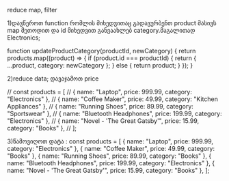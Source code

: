 reduce
map,
filter

1)დავწეროთ function რომლის მიხედვითაც გადავურბენთ product მასივს map მეთოდით და id მიხედვით განვაახლებ category.მაგალითად Electronics;

function updateProductCategory(productId, newCategory) {
  return products.map((product) => {
    if (product.id === productId) {
      return { ...product, category: newCategory };
    } else {
      return product;
    }
  });
}

2)reduce data; დავაჯამოთ price

// const products = [
//   { name: "Laptop", price: 999.99, category: "Electronics" },
//   { name: "Coffee Maker", price: 49.99, category: "Kitchen Appliances" },
//   { name: "Running Shoes", price: 89.99, category: "Sportswear" },
//   { name: "Bluetooth Headphones", price: 199.99, category: "Electronics" },
//   { name: "Novel - 'The Great Gatsby'", price: 15.99, category: "Books" },
// ];


3)წამოვიღოთ დატა : const products = [
  { name: "Laptop", price: 999.99, category: "Electronics" },
  { name: "Coffee Maker", price: 49.99, category: "Books" },
  { name: "Running Shoes", price: 89.99, category: "Books" },
  { name: "Bluetooth Headphones", price: 199.99, category: "Electronics" },
  { name: "Novel - 'The Great Gatsby'", price: 15.99, category: "Books" },
];